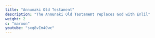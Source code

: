 ```yaml
---
title: "Annunaki Old Testament"
description: "The Annunaki Old Testament replaces God with Enlil"
weight: 2
c: "maroon"
youtube: "sxq8vIm4Cwc"
---
```

